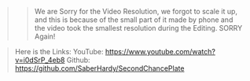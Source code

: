 >>We are Sorry for the Video Resolution, we forgot to scale it up, and this is because of the small part of it made by phone and the video took the smallest resolution during the Editing. SORRY Again!


> Here is the Links:
> YouTube: https://www.youtube.com/watch?v=i0dSrP_4eb8
> Github: https://github.com/SaberHardy/SecondChancePlate